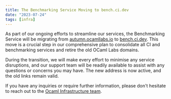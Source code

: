 ```yaml
---
title: The Benchmarking Service Moving to bench.ci.dev
date: "2023-07-24"
tags: [infra]
---
```


As part of our ongoing efforts to streamline our services, the Benchmarking Service will be migrating from [autumn.ocamllabs.io](https://autumn.ocamllabs.io) to [bench.ci.dev](https://bench.ci.dev). This move is a crucial step in our comprehensive plan to consolidate all CI and benchmarking services and retire the old OCaml Labs domains.

During the transition, we will make every effort to minimise any service disruptions, and our support team will be readily available to assist with any questions or concerns you may have. The new address is now active, and the old links remain valid.

If you have any inquiries or require further information, please don't hesitate to reach out to the [Ocaml Infrastructure team](https://github.com/ocaml/infrastructure/issues).
